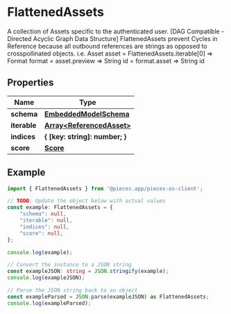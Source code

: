 
# FlattenedAssets

A collection of Assets specific to the authenticated user. [DAG Compatible - Directed Acyclic Graph Data Structure]  FlattenedAssets prevent Cycles in Reference because all outbound references are strings as opposed to crosspollinated objects.  i.e. Asset asset = FlattenedAssets.iterable[0] => Format format = asset.preview => String id = format.asset => String id

## Properties

Name | Type
------------ | -------------
**schema** | [**EmbeddedModelSchema**](EmbeddedModelSchema)
**iterable** | [**Array&lt;ReferencedAsset&gt;**](ReferencedAsset)
**indices** | **\{ [key: string]: number; \}**
**score** | [**Score**](Score)

## Example

```typescript
import { FlattenedAssets } from '@pieces.app/pieces-os-client';

// TODO: Update the object below with actual values
const example: FlattenedAssets = {
    "schema": null,
    "iterable": null,
    "indices": null,
    "score": null,
};

console.log(example);

// Convert the instance to a JSON string
const exampleJSON: string = JSON.stringify(example);
console.log(exampleJSON);

// Parse the JSON string back to an object
const exampleParsed = JSON.parse(exampleJSON) as FlattenedAssets;
console.log(exampleParsed);
```


